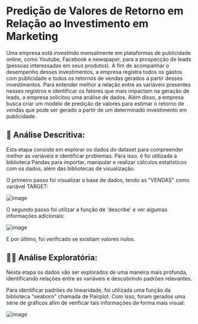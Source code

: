 # Predição de Valores de Retorno em Relação ao Investimento em Marketing
  Uma empresa está investindo mensalmente em plataformas de publicidade online, como Youtube, Facebook e newspaper, para a prospecção de leads (pessoas interessadas em seus produtos). A fim de acompanhar o desempenho desses
investimentos, a empresa registra todos os gastos com publicidade e todos os retornos de vendas gerados a partir desses investimentos. Para entender melhor a relação entre as variáveis presentes nesses registros e identificar os fatores que mais impactam na geração de leads, a empresa solicitou uma análise de dados. Além disso, a empresa busca criar um modelo de predição de valores para estimar o retorno de vendas que pode ser gerado a partir de um determinado investimento em publicidade.

## 🚀 Análise Descritiva:
 Esta etapa consiste em explorar os dados do dataset para compreender melhor as variáveis e identificar problemas. Para isso, é foi utilizada a biblioteca Pandas para importar, manipular e realizar cálculos estatísticos com os dados, além das bibliotecas de visualização.

 O primeiro passo foi visualizar a base de dados, tendo as "VENDAS" como variável TARGET:
  
  ![image](https://github.com/juanlucas7/Regressao_Marketing/assets/149596266/1b37a73f-510d-4bf7-ace5-54abf62486f7)

  O segundo passo foi utilizar a função de 'describe' e ver algumas informações adicionais:

  ![image](https://github.com/juanlucas7/Regressao_Marketing/assets/149596266/0255129b-5f02-462b-b7ad-41ddea927033)

  E por último, foi verificado se existiam valores nulos.

## 🕵🏾 Análise Exploratória:
  Nesta etapa os dados vão ser explorados de uma maneira mais profunda, identificando relações entre as variáveis e descobrindo padrões relevantes.

  Para identificar padrões de linearidade, foi utilizada uma função da biblioteca "seaborn" chamada de  Pairplot. Com isso, foram gerados uma série de gráficos afim de verificar tais informações de forma mais visual:
  
 ![image](https://github.com/juanlucas7/Regressao_Marketing/assets/149596266/b64bca86-53a3-4fc3-93da-fbfd88b32fe5)

 

